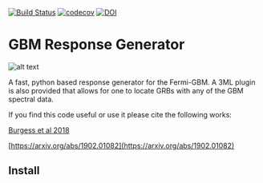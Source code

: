 [![Build Status](https://travis-ci.org/grburgess/gbm_drm_gen.svg?branch=master)](https://travis-ci.org/grburgess/gbm_drm_gen)
[![codecov](https://codecov.io/gh/grburgess/gbm_drm_gen/branch/master/graph/badge.svg?token=vdaYSD8vdx)](https://codecov.io/gh/grburgess/gbm_drm_gen)
[![DOI](https://zenodo.org/badge/DOI/10.5281/zenodo.2590555.svg)](https://doi.org/10.5281/zenodo.2590555)

# GBM Response Generator

![alt text](https://raw.githubusercontent.com/grburgess/gbm_drm_gen/master/logo.png)

A fast, python based response generator for the Fermi-GBM. A 3ML plugin is also provided that allows for one to locate GRBs with any of the GBM spectral data. 

If you find this code useful or use it please cite the following works:

[Burgess et al 2018](https://academic.oup.com/mnras/article/476/2/1427/4670828)

[https://arxiv.org/abs/1902.01082](https://arxiv.org/abs/1902.01082)


## Install

